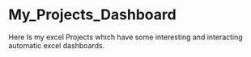 # My_Projects_Dashboard
Here Is my excel Projects which have some interesting and interacting automatic excel dashboards.
